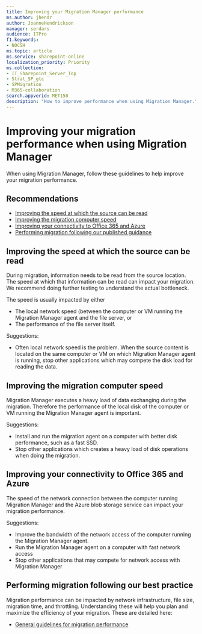 ```yaml
---
title: Improving your Migration Manager performance
ms.author: jhendr
author: JoanneHendrickson
manager: serdars
audience: ITPro
f1.keywords:
- NOCSH
ms.topic: article
ms.service: sharepoint-online
localization_priority: Priority
ms.collection: 
- IT_Sharepoint_Server_Top
- Strat_SP_gtc
- SPMigration
- M365-collaboration
search.appverid: MET150
description: "How to improve performance when using Migration Manager."
---
```

# Improving your migration performance when using Migration Manager

When using Migration Manager, follow these guidelines to help improve your migration performance.

## Recommendations 

-	[Improving the speed at which the source can be read](#improving-the-speed-at-which-the-source-can-be-read)
-	[Improving the migration computer speed](#improving-the-migration-computer-speed)
-	[Improving your connectivity to Office 365 and Azure](#improving-your-connectivity-to-office-365-and-azure)
-	[Performing migration following our published guidance](https://docs.microsoft.com/sharepointmigration/sharepoint-online-and-onedrive-migration-speed)


## Improving the speed at which the source can be read 
During migration, information needs to be read from the source location. The speed at which that information can be read can impact your migration.  We recommend doing further testing to understand the actual bottleneck. 

The speed is usually impacted by either 
- The local network speed (between the computer or VM running the Migration Manager agent and the file server, or 
- The performance of the file server itself.

Suggestions:

- Often local network speed is the problem. When the source content is located on the same computer or VM on which Migration Manager agent is running, stop other applications which may compete the disk load for reading the data. 



## Improving the migration computer speed
Migration Manager executes a heavy load of data exchanging during the migration. Therefore the performance of the local disk of the computer or VM running the Migration Manager agent is important.

Suggestions:
 
- Install and run the migration agent on a computer with better disk performance, such as a fast SSD.
- Stop other applications which  creates a heavy load of disk operations when doing the migration.

## Improving your connectivity to Office 365 and Azure 

The speed of the network connection between the computer running Migration Manager and the Azure blob storage service can impact your migration performance.  

Suggestions: 

- Improve the bandwidth of the network access of the computer running the Migration Manager agent.
- Run the Migration Manager agent on a computer with fast network access
- Stop other applications that may compete for network access with Migration Manager


## Performing migration following our best practice 

Migration performance can be impacted by network infrastructure, file size, migration time, and throttling. Understanding these will help you plan and maximize the efficiency of your migration. These are detailed here:

- [General guidelines for migration performance](https://docs.microsoft.com/sharepointmigration/sharepoint-online-and-onedrive-migration-speed)



